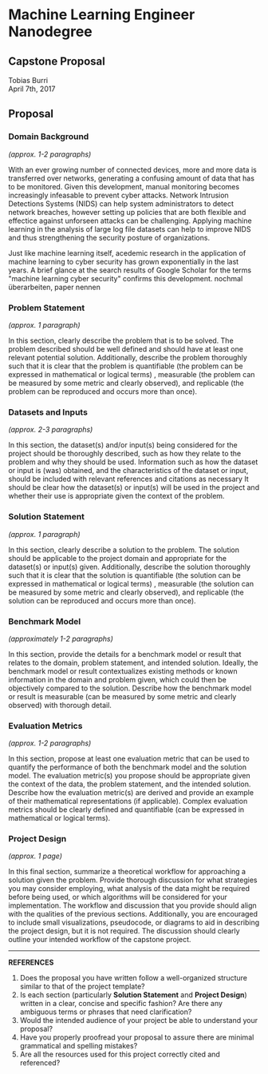 # Machine Learning Engineer Nanodegree
## Capstone Proposal
Tobias Burri   
April 7th, 2017

## Proposal

### Domain Background
_(approx. 1-2 paragraphs)_

With an ever growing number of connected devices, more and more data is transferred over networks, generating a confusing amount of data that has to be monitored. Given this development, manual monitoring becomes increasingly infeasable to prevent cyber attacks. Network Intrusion Detections Systems (NIDS) can help system administrators to detect network breaches, however setting up policies that are both flexible and effectice against unforseen attacks can be challenging. Applying machine learning in the analysis of large log file datasets can help to improve NIDS and thus strengthening the security posture of organizations.

Just like machine learning itself, acedemic research in the application of machine learning to cyber security  has grown exponentially in the last years. A brief glance at the search results of Google Scholar for the terms "machine learning cyber security" confirms this development. nochmal überarbeiten, paper nennen


### Problem Statement
_(approx. 1 paragraph)_

In this section, clearly describe the problem that is to be solved. The problem described should be well defined and should have at least one relevant potential solution. Additionally, describe the problem thoroughly such that it is clear that the problem is quantifiable (the problem can be expressed in mathematical or logical terms) , measurable (the problem can be measured by some metric and clearly observed), and replicable (the problem can be reproduced and occurs more than once).





### Datasets and Inputs
_(approx. 2-3 paragraphs)_

In this section, the dataset(s) and/or input(s) being considered for the project should be thoroughly described, such as how they relate to the problem and why they should be used. Information such as how the dataset or input is (was) obtained, and the characteristics of the dataset or input, should be included with relevant references and citations as necessary It should be clear how the dataset(s) or input(s) will be used in the project and whether their use is appropriate given the context of the problem.

### Solution Statement
_(approx. 1 paragraph)_

In this section, clearly describe a solution to the problem. The solution should be applicable to the project domain and appropriate for the dataset(s) or input(s) given. Additionally, describe the solution thoroughly such that it is clear that the solution is quantifiable (the solution can be expressed in mathematical or logical terms) , measurable (the solution can be measured by some metric and clearly observed), and replicable (the solution can be reproduced and occurs more than once).

### Benchmark Model
_(approximately 1-2 paragraphs)_

In this section, provide the details for a benchmark model or result that relates to the domain, problem statement, and intended solution. Ideally, the benchmark model or result contextualizes existing methods or known information in the domain and problem given, which could then be objectively compared to the solution. Describe how the benchmark model or result is measurable (can be measured by some metric and clearly observed) with thorough detail.

### Evaluation Metrics
_(approx. 1-2 paragraphs)_

In this section, propose at least one evaluation metric that can be used to quantify the performance of both the benchmark model and the solution model. The evaluation metric(s) you propose should be appropriate given the context of the data, the problem statement, and the intended solution. Describe how the evaluation metric(s) are derived and provide an example of their mathematical representations (if applicable). Complex evaluation metrics should be clearly defined and quantifiable (can be expressed in mathematical or logical terms).

### Project Design
_(approx. 1 page)_

In this final section, summarize a theoretical workflow for approaching a solution given the problem. Provide thorough discussion for what strategies you may consider employing, what analysis of the data might be required before being used, or which algorithms will be considered for your implementation. The workflow and discussion that you provide should align with the qualities of the previous sections. Additionally, you are encouraged to include small visualizations, pseudocode, or diagrams to aid in describing the project design, but it is not required. The discussion should clearly outline your intended workflow of the capstone project.

-----------

**REFERENCES**

1. Does the proposal you have written follow a well-organized structure similar to that of the project template?
1. Is each section (particularly **Solution Statement** and **Project Design**) written in a clear, concise and specific fashion? Are there any ambiguous terms or phrases that need clarification?
1. Would the intended audience of your project be able to understand your proposal?
1. Have you properly proofread your proposal to assure there are minimal grammatical and spelling mistakes?
1. Are all the resources used for this project correctly cited and referenced?